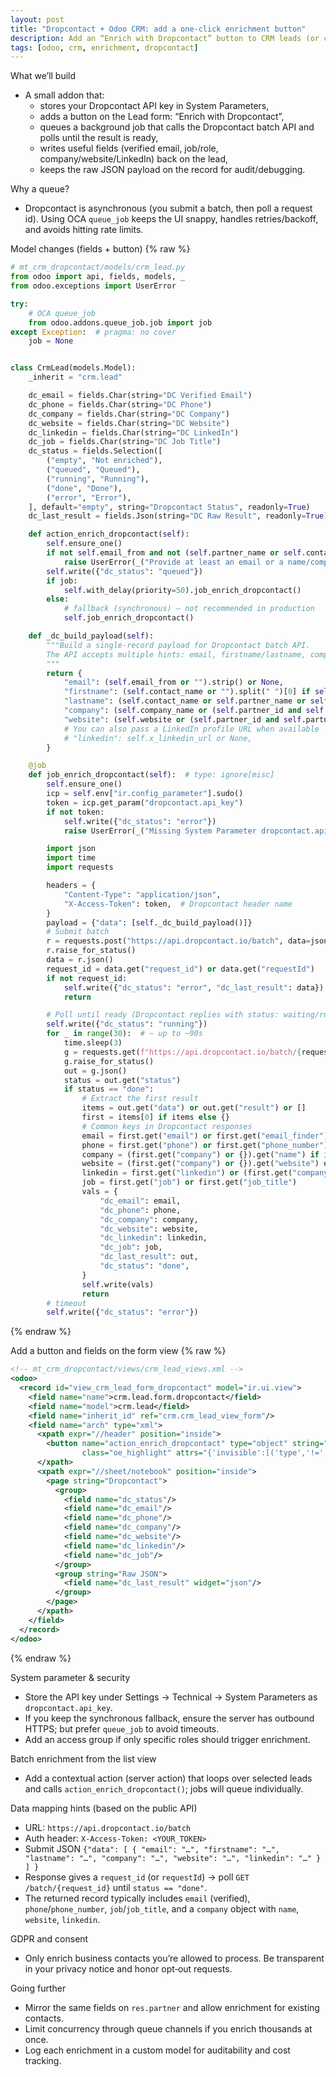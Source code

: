 ```yaml
---
layout: post
title: "Dropcontact + Odoo CRM: add a one‑click enrichment button"
description: Add an “Enrich with Dropcontact” button to CRM leads (or contacts), call the Dropcontact API in the background, and write back verified emails, company data, and social links. Includes model, XML, and a queued job with retries.
tags: [odoo, crm, enrichment, dropcontact]
---
```


What we’ll build
- A small addon that:
  - stores your Dropcontact API key in System Parameters,
  - adds a button on the Lead form: “Enrich with Dropcontact”,
  - queues a background job that calls the Dropcontact batch API and polls until the result is ready,
  - writes useful fields (verified email, job/role, company/website/LinkedIn) back on the lead,
  - keeps the raw JSON payload on the record for audit/debugging.

Why a queue?
- Dropcontact is asynchronous (you submit a batch, then poll a request id). Using OCA `queue_job` keeps the UI snappy, handles retries/backoff, and avoids hitting rate limits.

Model changes (fields + button)
{% raw %}
```python
# mt_crm_dropcontact/models/crm_lead.py
from odoo import api, fields, models, _
from odoo.exceptions import UserError

try:
    # OCA queue_job
    from odoo.addons.queue_job.job import job
except Exception:  # pragma: no cover
    job = None


class CrmLead(models.Model):
    _inherit = "crm.lead"

    dc_email = fields.Char(string="DC Verified Email")
    dc_phone = fields.Char(string="DC Phone")
    dc_company = fields.Char(string="DC Company")
    dc_website = fields.Char(string="DC Website")
    dc_linkedin = fields.Char(string="DC LinkedIn")
    dc_job = fields.Char(string="DC Job Title")
    dc_status = fields.Selection([
        ("empty", "Not enriched"),
        ("queued", "Queued"),
        ("running", "Running"),
        ("done", "Done"),
        ("error", "Error"),
    ], default="empty", string="Dropcontact Status", readonly=True)
    dc_last_result = fields.Json(string="DC Raw Result", readonly=True)

    def action_enrich_dropcontact(self):
        self.ensure_one()
        if not self.email_from and not (self.partner_name or self.contact_name or self.name):
            raise UserError(_("Provide at least an email or a name/company before enriching."))
        self.write({"dc_status": "queued"})
        if job:
            self.with_delay(priority=50).job_enrich_dropcontact()
        else:
            # fallback (synchronous) – not recommended in production
            self.job_enrich_dropcontact()

    def _dc_build_payload(self):
        """Build a single‑record payload for Dropcontact batch API.
        The API accepts multiple hints: email, firstname/lastname, company, website, linkedin.
        """
        return {
            "email": (self.email_from or "").strip() or None,
            "firstname": (self.contact_name or "").split(" ")[0] if self.contact_name else None,
            "lastname": (self.contact_name or self.partner_name or self.name or "").split(" ")[-1],
            "company": (self.company_name or (self.partner_id and self.partner_id.name) or "") or None,
            "website": (self.website or (self.partner_id and self.partner_id.website) or "") or None,
            # You can also pass a LinkedIn profile URL when available
            # "linkedin": self.x_linkedin_url or None,
        }

    @job
    def job_enrich_dropcontact(self):  # type: ignore[misc]
        self.ensure_one()
        icp = self.env["ir.config_parameter"].sudo()
        token = icp.get_param("dropcontact.api_key")
        if not token:
            self.write({"dc_status": "error"})
            raise UserError(_("Missing System Parameter dropcontact.api_key"))

        import json
        import time
        import requests

        headers = {
            "Content-Type": "application/json",
            "X-Access-Token": token,  # Dropcontact header name
        }
        payload = {"data": [self._dc_build_payload()]}
        # Submit batch
        r = requests.post("https://api.dropcontact.io/batch", data=json.dumps(payload), headers=headers, timeout=30)
        r.raise_for_status()
        data = r.json()
        request_id = data.get("request_id") or data.get("requestId")
        if not request_id:
            self.write({"dc_status": "error", "dc_last_result": data})
            return

        # Poll until ready (Dropcontact replies with status: waiting/running/done)
        self.write({"dc_status": "running"})
        for _ in range(30):  # ~ up to ~90s
            time.sleep(3)
            g = requests.get(f"https://api.dropcontact.io/batch/{request_id}", headers=headers, timeout=30)
            g.raise_for_status()
            out = g.json()
            status = out.get("status")
            if status == "done":
                # Extract the first result
                items = out.get("data") or out.get("result") or []
                first = items[0] if items else {}
                # Common keys in Dropcontact responses
                email = first.get("email") or first.get("email_finder")
                phone = first.get("phone") or first.get("phone_number")
                company = (first.get("company") or {}).get("name") if isinstance(first.get("company"), dict) else first.get("company")
                website = (first.get("company") or {}).get("website") or first.get("website")
                linkedin = first.get("linkedin") or (first.get("company") or {}).get("linkedin")
                job = first.get("job") or first.get("job_title")
                vals = {
                    "dc_email": email,
                    "dc_phone": phone,
                    "dc_company": company,
                    "dc_website": website,
                    "dc_linkedin": linkedin,
                    "dc_job": job,
                    "dc_last_result": out,
                    "dc_status": "done",
                }
                self.write(vals)
                return
        # timeout
        self.write({"dc_status": "error"})
```
{% endraw %}

Add a button and fields on the form view
{% raw %}
```xml
<!-- mt_crm_dropcontact/views/crm_lead_views.xml -->
<odoo>
  <record id="view_crm_lead_form_dropcontact" model="ir.ui.view">
    <field name="name">crm.lead.form.dropcontact</field>
    <field name="model">crm.lead</field>
    <field name="inherit_id" ref="crm.crm_lead_view_form"/>
    <field name="arch" type="xml">
      <xpath expr="//header" position="inside">
        <button name="action_enrich_dropcontact" type="object" string="Enrich with Dropcontact"
                class="oe_highlight" attrs="{'invisible':[('type','!=','opportunity')]}"/>
      </xpath>
      <xpath expr="//sheet/notebook" position="inside">
        <page string="Dropcontact">
          <group>
            <field name="dc_status"/>
            <field name="dc_email"/>
            <field name="dc_phone"/>
            <field name="dc_company"/>
            <field name="dc_website"/>
            <field name="dc_linkedin"/>
            <field name="dc_job"/>
          </group>
          <group string="Raw JSON">
            <field name="dc_last_result" widget="json"/>
          </group>
        </page>
      </xpath>
    </field>
  </record>
</odoo>
```
{% endraw %}

System parameter & security
- Store the API key under Settings → Technical → System Parameters as `dropcontact.api_key`.
- If you keep the synchronous fallback, ensure the server has outbound HTTPS; but prefer `queue_job` to avoid timeouts.
- Add an access group if only specific roles should trigger enrichment.

Batch enrichment from the list view
- Add a contextual action (server action) that loops over selected leads and calls `action_enrich_dropcontact()`; jobs will queue individually.

Data mapping hints (based on the public API)
- URL: `https://api.dropcontact.io/batch`
- Auth header: `X-Access-Token: <YOUR_TOKEN>`
- Submit JSON `{"data": [ { "email": "…", "firstname": "…", "lastname": "…", "company": "…", "website": "…", "linkedin": "…" } ] }`
- Response gives a `request_id` (or `requestId`) → poll `GET /batch/{request_id}` until `status == "done"`.
- The returned record typically includes `email` (verified), `phone`/`phone_number`, `job`/`job_title`, and a `company` object with `name`, `website`, `linkedin`.

GDPR and consent
- Only enrich business contacts you’re allowed to process. Be transparent in your privacy notice and honor opt‑out requests.

Going further
- Mirror the same fields on `res.partner` and allow enrichment for existing contacts.
- Limit concurrency through queue channels if you enrich thousands at once.
- Log each enrichment in a custom model for auditability and cost tracking.

